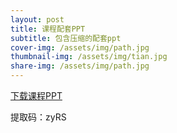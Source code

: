 ```yaml
---
layout: post
title: 课程配套PPT
subtitle: 包含压缩的配套ppt
cover-img: /assets/img/path.jpg
thumbnail-img: /assets/img/tian.jpg
share-img: /assets/img/path.jpg
---
```


[下载课程PPT](链接：https://pan.baidu.com/s/1SV8VgWUYw2DIynv3nWnh7A?pwd=zyRS) 

提取码：zyRS